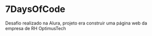 # 7DaysOfCode
Desafio realizado na Alura, projeto era construir uma página web da empresa de RH OptimusTech
